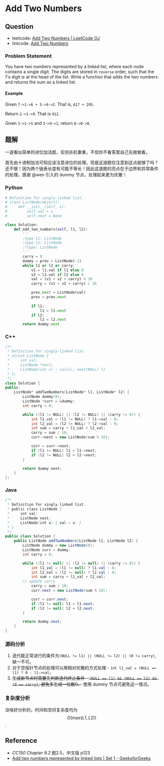# Add Two Numbers

## Question

- leetcode: [Add Two Numbers | LeetCode OJ](https://leetcode.com/problems/add-two-numbers/)
- lintcode: [Add Two Numbers](http://www.lintcode.com/en/problem/add-two-numbers/)

### Problem Statement

You have two numbers represented by a linked list, where each node contains a single digit. The digits are stored in `reverse` order, such that the 1's digit is at the head of the list. Write a function that adds the two numbers
and returns the sum as a linked list.

#### Example

Given `7->1->6 + 5->9->2`. That is, `617 + 295`.

Return `2->1->9`. That is `912`.

Given `3->1->5` and `5->9->2`, return `8->0->8`.

## 题解

一道看似简单的进位加法题，实则杀机重重，不信你不看答案自己先做做看。

首先由十进制加法可知应该注意进位的处理，但是这道题仅注意到这点就够了吗？还不够！因为两个链表长度有可能不等长！因此这道题的亮点在于边界和异常条件的处理，感谢 @wen 引入的 dummy 节点，处理起来更为优雅！

### Python

```python
# Definition for singly-linked list.
# class ListNode(object):
#     def __init__(self, x):
#         self.val = x
#         self.next = None

class Solution:
    def add_two_numbers(self, l1, l2):
        '''
        :type l1: ListNode
        :type l2: ListNode
        :rtype: ListNode
        '''
        carry = 0
        dummy = prev = ListNode(-1)
        while l1 or l2 or carry:
            v1 = l1.val if l1 else 0
            v2 = l2.val if l2 else 0
            val = (v1 + v2 + carry) % 10
            carry = (v1 + v2 + carry) / 10

            prev.next = ListNode(val)
            prev = prev.next
            
            if l1:
                l1 = l1.next
            if l2:
                l2 = l2.next
        return dummy.next
```

### C++

```c++
/**
 * Definition for singly-linked list.
 * struct ListNode {
 *     int val;
 *     ListNode *next;
 *     ListNode(int x) : val(x), next(NULL) {}
 * };
 */
class Solution {
public:
    ListNode* addTwoNumbers(ListNode* l1, ListNode* l2) {
        ListNode dummy(0);
        ListNode *curr = &dummy;
        int carry = 0;

        while ((l1 != NULL) || (l2 != NULL) || (carry != 0)) {
            int l1_val = (l1 != NULL) ? l1->val : 0;
            int l2_val = (l2 != NULL) ? l2->val : 0;
            int sum = carry + l1_val + l2_val;
            carry = sum / 10;
            curr->next = new ListNode(sum % 10);

            curr = curr->next;
            if (l1 != NULL) l1 = l1->next;
            if (l2 != NULL) l2 = l2->next;
        }

        return dummy.next;
    }
};
```

### Java

```java
/**
 * Definition for singly-linked list.
 * public class ListNode {
 *     int val;
 *     ListNode next;
 *     ListNode(int x) { val = x; }
 * }
 */
public class Solution {
    public ListNode addTwoNumbers(ListNode l1, ListNode l2) {
        ListNode dummy = new ListNode(0);
        ListNode curr = dummy;
        int carry = 0;

        while ((l1 != null) || (l2 != null) || (carry != 0)) {
            int l1_val = (l1 != null) ? l1.val : 0;
            int l2_val = (l2 != null) ? l2.val : 0;
            int sum = carry + l1_val + l2_val;
	    // update carry
            carry = sum / 10;
            curr.next = new ListNode(sum % 10);

            curr = curr.next;
            if (l1 != null) l1 = l1.next;
            if (l2 != null) l2 = l2.next;
        }

        return dummy.next;
    }
}
```

### 源码分析

1. 迭代能正常进行的条件为`(NULL != l1) || (NULL != l2) || (0 != carry)`, 缺一不可。
2. 对于空指针节点的处理可以用相对优雅的方式处理 - `int l1_val = (NULL == l1) ? 0 : l1->val;`
3. ~~生成新节点时需要先判断迭代终止条件 - `(NULL == l1) && (NULL == l2) && (0 == carry)`, 避免多生成一位数0。~~ 使用 dummy 节点可避免这一情况。

### 复杂度分析

没啥好分析的，时间和空间复杂度均为 $$O(max(L1, L2))$$.

## Reference

- *CC150 Chapter 9.2* 题2.5，中文版 p123
- [Add two numbers represented by linked lists | Set 1 - GeeksforGeeks](http://www.geeksforgeeks.org/add-two-numbers-represented-by-linked-lists/)
